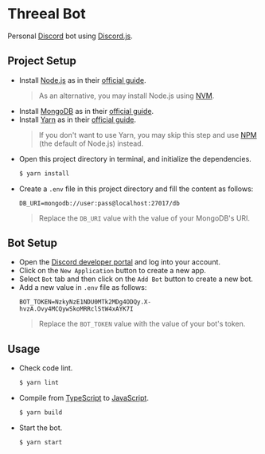 # Threeal Bot

Personal [Discord](https://discord.com/) bot using [Discord.js](https://discord.js.org/#/).

## Project Setup

- Install [Node.js](https://nodejs.org/en/) as in their [official guide](https://nodejs.org/en/download/).
  > As an alternative, you may install Node.js using [NVM](https://github.com/nvm-sh/nvm).
- Install [MongoDB](https://www.mongodb.com/) as in their [official guide](https://docs.mongodb.com/manual/installation/).
- Install [Yarn](https://yarnpkg.com/) as in their [official guide](https://classic.yarnpkg.com/en/docs/install/).
  > If you don't want to use Yarn, you may skip this step and use [NPM](https://www.npmjs.com/) (the default of Node.js) instead.
- Open this project directory in terminal, and initialize the dependencies.
  ```bash
  $ yarn install
  ```
- Create a `.env` file in this project directory and fill the content as follows:
  ```
  DB_URI=mongodb://user:pass@localhost:27017/db
  ```
  > Replace the `DB_URI` value with the value of your MongoDB's URI.

## Bot Setup

- Open the [Discord developer portal](https://discord.com/developers/applications) and log into your account.
- Click on the `New Application` button to create a new app.
- Select `Bot` tab and then click on the `Add Bot` button to create a new bot.
- Add a new value in `.env` file as follows:
  ```
  BOT_TOKEN=NzkyNzE1NDU0MTk2MDg4ODQy.X-hvzA.Ovy4MCQywSkoMRRclStW4xAYK7I
  ```
  > Replace the `BOT_TOKEN` value with the value of your bot's token.

## Usage

- Check code lint.
  ```bash
  $ yarn lint
  ```
- Compile from [TypeScript](https://www.typescriptlang.org/) to [JavaScript](https://www.javascript.com/).
  ```bash
  $ yarn build
  ```
- Start the bot.
  ```bash
  $ yarn start
  ```
